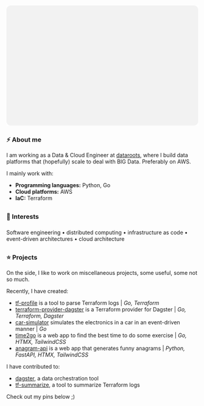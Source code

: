 ![STATS](./assets/badge.svg)

<!--
**QuintenBruynseraede/quintenbruynseraede** is a ✨ _special_ ✨ repository because its `README.md` (this file) appears on your GitHub profile.

Here are some ideas to get you started:

- 🔭 I’m currently working on ...
- 🌱 I’m currently learning ...
- 👯 I’m looking to collaborate on ...
- 🤔 I’m looking for help with ...
- 💬 Ask me about ...
- 📫 How to reach me: ...
- 😄 Pronouns: ...
- ⚡ Fun fact: ...
-->

<h3>⚡ About me</h3>

I am working as a Data & Cloud Engineer at [dataroots](https://www.dataroots.io/), where I build data platforms that (hopefully) scale to deal with BIG Data. Preferably on AWS.

I mainly work with:

- <b>Programming languages:</b> Python, Go
- <b>Cloud platforms:</b> AWS
- <b>IaC:</b> Terraform

## <h3>🌱 Interests<h3>

Software engineering • distributed computing • infrastructure as code • event-driven architectures • cloud architecture

## <h3>⭐ Projects</h3>

On the side, I like to work on miscellaneous projects, some useful, some not so much.

Recently, I have created:

- [tf-profile](https://www.github.com/datarootsio/tf-profile) is a tool to parse Terraform logs | <i>Go, Terraform</i>
- [terraform-provider-dagster](https://www.github.com/datarootsio/terraform-provider-dagster) is a Terraform provider for Dagster | <i>Go, Terraform, Dagster</i>
- [car-simulator](https://www.github.com/quintenbruynseraede/car-simulator) simulates the electronics in a car in an event-driven manner | <i>Go</i>
- [time2go](https://www.github.com/quintenbruynseraede/time2go) is a web app to find the best time to do some exercise | <i>Go, HTMX, TailwindCSS</i>
- [anagram-api](https://www.github.com/quintenbruynseraede/anagram-api) is a web app that generates funny anagrams | <i>Python, FastAPI, HTMX, TailwindCSS</i>

I have contributed to:

- [dagster](https://www.github.com/dagster-io/dagster), a data orchestration tool
- [tf-summarize](https://www.github.com/dineshba/tf-summarize), a tool to summarize Terraform logs

Check out my pins below ;)
